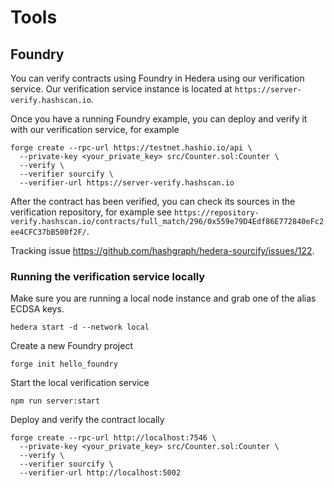 # Tools

## Foundry

You can verify contracts using Foundry in Hedera using our verification service.
Our verification service instance is located at `https://server-verify.hashscan.io`.

Once you have a running Foundry example, you can deploy and verify it with our verification service, for example

```console
forge create --rpc-url https://testnet.hashio.io/api \
  --private-key <your_private_key> src/Counter.sol:Counter \
  --verify \
  --verifier sourcify \
  --verifier-url https://server-verify.hashscan.io
```

After the contract has been verified, you can check its sources in the verification repository, for example see `https://repository-verify.hashscan.io/contracts/full_match/296/0x559e79D4Edf86E772840eFc2ee4CFC37bB500f2F/`.

Tracking issue <https://github.com/hashgraph/hedera-sourcify/issues/122>.

### Running the verification service locally

Make sure you are running a local node instance and grab one of the alias ECDSA keys.

```console
hedera start -d --network local
```

Create a new Foundry project

```console
forge init hello_foundry
```

Start the local verification service

```console
npm run server:start
```

Deploy and verify the contract locally

```console
forge create --rpc-url http://localhost:7546 \
  --private-key <your_private_key> src/Counter.sol:Counter \
  --verify \
  --verifier sourcify \
  --verifier-url http://localhost:5002
```

